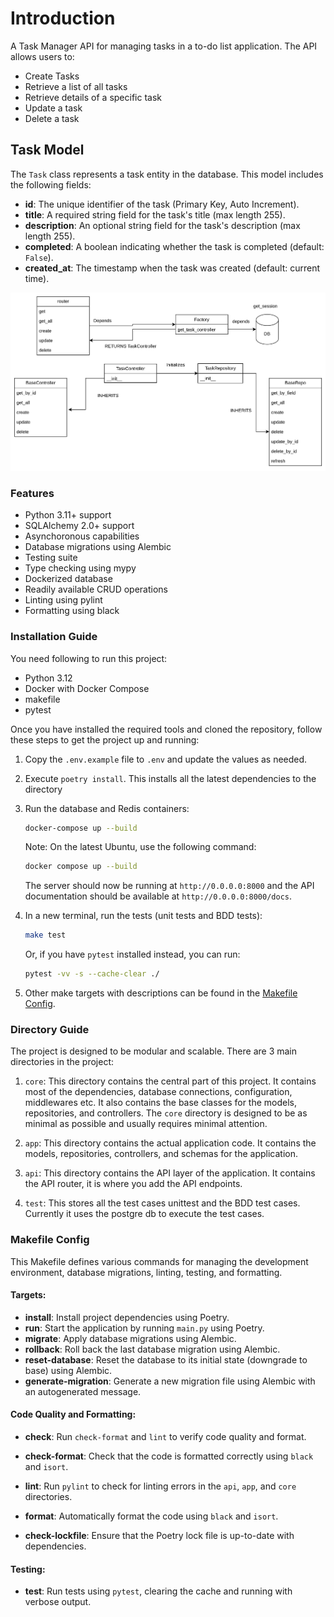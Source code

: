 # Introduction

A Task Manager API for managing tasks in a to-do list application. The API allows users to:

* Create Tasks
* Retrieve a list of all tasks
* Retrieve details of a specific task
* Update a task
* Delete a task

## Task Model


The `Task` class represents a task entity in the database. This model includes the following fields:

- **id**: The unique identifier of the task (Primary Key, Auto Increment).
- **title**: A required string field for the task's title (max length 255).
- **description**: An optional string field for the task's description (max length 255).
- **completed**: A boolean indicating whether the task is completed (default: `False`).
- **created_at**: The timestamp when the task was created (default: current time).


![diagram](/class_diag.png)
### Features

- Python 3.11+ support
- SQLAlchemy 2.0+ support
- Asynchoronous capabilities
- Database migrations using Alembic
- Testing suite
- Type checking using mypy
- Dockerized database
- Readily available CRUD operations
- Linting using pylint
- Formatting using black


### Installation Guide

You need following to run this project:

- Python 3.12
- Docker with Docker Compose
- makefile
- pytest

Once you have installed the required tools and cloned the repository, follow these steps to get the project up and running:

1. Copy the `.env.example` file to `.env` and update the values as needed.

2. Execute `poetry install`. This installs all the latest dependencies to the directory

3. Run the database and Redis containers:

    ```bash
    docker-compose up --build
    ```
    Note: On the latest Ubuntu, use the following command:

    ```bash
    docker compose up --build
    ```

    The server should now be running at `http://0.0.0.0:8000` and the API documentation should be available at `http://0.0.0.0:8000/docs`.

4. In a new terminal, run the tests (unit tests and BDD tests):

    ```bash
    make test
    ```

    Or, if you have `pytest` installed instead, you can run:

    ```bash
    pytest -vv -s --cache-clear ./
    ```

5. Other make targets with descriptions can be found in the [Makefile Config](#makefile-config).


### Directory Guide

The project is designed to be modular and scalable. There are 3 main directories in the project:

1. `core`: This directory contains the central part of this project. It contains most of the dependencies, database connections, configuration, middlewares etc. It also contains the base classes for the models, repositories, and controllers. The `core` directory is designed to be as minimal as possible and usually requires minimal attention.

2. `app`: This directory contains the actual application code. It contains the models, repositories, controllers, and schemas for the application. 

3. `api`: This directory contains the API layer of the application. It contains the API router, it is where you add the API endpoints.

4. `test`: This stores all the test cases unittest and the BDD test cases. Currently it uses the postgre db to execute the test cases.


### Makefile Config

This Makefile defines various commands for managing the development environment, database migrations, linting, testing, and formatting.

#### Targets:

- **install**: Install project dependencies using Poetry.
- **run**: Start the application by running `main.py` using Poetry.
- **migrate**: Apply database migrations using Alembic.
- **rollback**: Roll back the last database migration using Alembic.
- **reset-database**: Reset the database to its initial state (downgrade to base) using Alembic.
- **generate-migration**: Generate a new migration file using Alembic with an autogenerated message.
  
#### Code Quality and Formatting:
- **check**: Run `check-format` and `lint` to verify code quality and format.
- **check-format**: Check that the code is formatted correctly using `black` and `isort`.
- **lint**: Run `pylint` to check for linting errors in the `api`, `app`, and `core` directories.
- **format**: Automatically format the code using `black` and `isort`.

- **check-lockfile**: Ensure that the Poetry lock file is up-to-date with dependencies.
  
#### Testing:
- **test**: Run tests using `pytest`, clearing the cache and running with verbose output.
